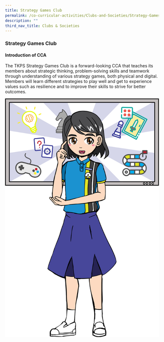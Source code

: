 ```yaml
---
title: Strategy Games Club
permalink: /co-curricular-activities/Clubs-and-Societies/Strategy-Games-Club/
description: ""
third_nav_title: Clubs & Societies
---
```

### **Strategy Games Club**

#### **Introduction of CCA**
The TKPS Strategy Games Club is a forward-looking CCA that teaches its members about strategic thinking, problem-solving skills and teamwork through understanding of various strategy games, both physical and digital. Members will learn different strategies to play well and get to experience values such as resilience and to improve their skills to strive for better outcomes.

![](/images/2023%20CCA/Strategy%20Games.png)